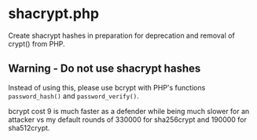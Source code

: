 # shacrypt.php
Create shacrypt hashes in preparation for deprecation and removal of crypt() from PHP.

## Warning - Do not use shacrypt hashes
Instead of using this, please use bcrypt with PHP's functions `password_hash()` and `password_verify()`.

bcrypt cost 9 is much faster as a defender while being much slower for an attacker vs my default rounds of 330000 for sha256crypt and 190000 for sha512crypt.
